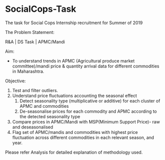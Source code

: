 # SocialCops-Task

The task for Social Cops Internship recruitment for Summer of 2019

The Problem Statement:

R&A | DS Task | APMC/Mandi

Aim:


* To understand trends in APMC (Agricultural produce market committee)/mandi price & quantity arrival data for different commodities in Maharashtra. 


Objective:

1. Test and filter outliers. 
2. Understand price fluctuations accounting the seasonal effect
    1. Detect seasonality type (multiplicative or additive) for each cluster of APMC and commodities
    2. De-seasonalise prices for each commodity and APMC according to the detected seasonality type
3. Compare prices in APMC/Mandi with MSP(Minimum Support Price)- raw and deseasonalised
4. Flag set of APMC/mandis and commodities with highest price fluctuation across different commodities in each relevant season, and year.

Please refer Analysis for detailed explanation of methodology used.
